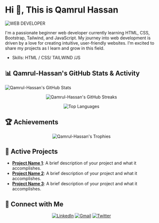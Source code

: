 # Hi  👋, This is Qamrul Hassan

![WEB DEVELOPER](https://pbs.twimg.com/profile_banners/247298919/1724349046/600x200)



I'm a passionate beginner web developer currently learning HTML, CSS, Bootstrap, Tailwind, and JavaScript. My journey into web development is driven by a love for creating intuitive, user-friendly websites. I’m excited to share my projects as I learn and grow in this field.
- Skills: HTML / CSS/ TAILWIND /JS



## 📊 Qamrul-Hassan's GitHub Stats & Activity

><p align="center">
  <img src="https://github-readme-stats.vercel.app/api?username=Qamrul-Hassan&show_icons=true&theme=tokyonight&count_private=true&include_all_commits=true&custom_title=Qamrul-Hassan's GitHub Stats" alt="Qamrul-Hassan's GitHub Stats" />
</p>

<p align="center">
  <img src="https://github-readme-streak-stats.herokuapp.com/?user=Qamrul-Hassan&theme=tokyonight" alt="Qamrul-Hassan's GitHub Streaks" />
</p>

<p align="center">
  <img src="https://github-readme-stats.vercel.app/api/top-langs/?username=Qamrul-Hassan&layout=compact&theme=tokyonight&langs_count=8&hide=html" alt="Top Languages" />
</p>

## 🏆 Achievements

<p align="center">
  <img src="https://github-profile-trophy.vercel.app/?username=Qamrul-Hassan&theme=darkhub&column=7&no-frame=true&margin-w=15&margin-h=15" alt="Qamrul-Hassan's Trophies" />
</p>

## 🚀 Active Projects

- **[Project Name 1](https://github.com/Qamrul-Hassan/Project-Name-1)**: A brief description of your project and what it accomplishes.
- **[Project Name 2](https://github.com/Qamrul-Hassan/Project-Name-2)**: A brief description of your project and what it accomplishes.
- **[Project Name 3](https://github.com/Qamrul-Hassan/Project-Name-3)**: A brief description of your project and what it accomplishes.

## 🔗 Connect with Me

<p align="center">
  <a href="https://www.linkedin.com/in/Qamrul-Hassan"><img src="https://img.shields.io/badge/-LinkedIn-%230077B5?style=for-the-badge&logo=linkedin&logoColor=white" alt="LinkedIn"></a>
  <a href="mailto:your.email@example.com"><img src="https://img.shields.io/badge/-Gmail-%23D14836?style=for-the-badge&logo=gmail&logoColor=white" alt="Gmail"></a>
  <a href="https://twitter.com/Qamrul-Hassan"><img src="https://img.shields.io/badge/-Twitter-%231DA1F2?style=for-the-badge&logo=twitter&logoColor=white" alt="Twitter"></a>
</p>
